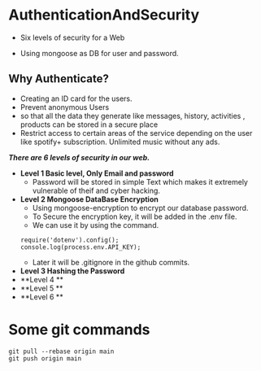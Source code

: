 # AuthenticationAndSecurity
- Six levels of security for a Web

- Using mongoose as DB for user and password.

## Why Authenticate?
- Creating an ID card for the users.
- Prevent anonymous Users 
- so that all the data they generate like messages, history, activities , products can be stored in a secure place
- Restrict access to certain areas of the service depending on the user like spotify+ subscription. Unlimited music without any ads.

***There are 6 levels of security in our web.***
- **Level 1 Basic level, Only Email and password**
   - Password will be stored in simple Text which makes it extremely vulnerable of theif and cyber hacking.
- **Level 2 Mongoose DataBase Encryption**
   - Using mongoose-encryption to encrypt our database password.
   - To Secure the encryption key, it will be added in the .env file.
   - We can use it by using the command.
    ```
    require('dotenv').config();
    console.log(process.env.API_KEY);
    ```
   - Later it will be .gitignore in the github commits.
- **Level 3 Hashing the Password**
- **Level 4 **
- **Level 5 **
- **Level 6 **
# Some git commands 
```
git pull --rebase origin main
git push origin main
```
